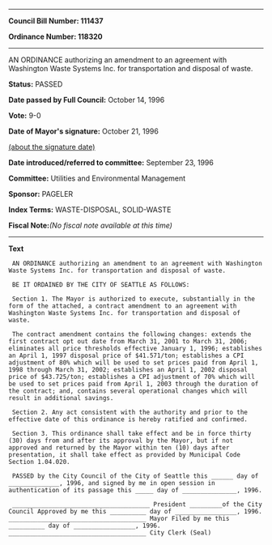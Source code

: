 

********

**Council Bill Number: 111437**
   
**Ordinance Number: 118320**
********

 AN ORDINANCE authorizing an amendment to an agreement with Washington Waste Systems Inc. for transportation and disposal of waste.

**Status:** PASSED
   
**Date passed by Full Council:** October 14, 1996
   
**Vote:** 9-0
   
**Date of Mayor's signature:** October 21, 1996
   
[(about the signature date)](/~public/approvaldate.htm)
   
   
   
**Date introduced/referred to committee:** September 23, 1996
   
**Committee:** Utilities and Environmental Management
   
**Sponsor:** PAGELER
   
   
**Index Terms:** WASTE-DISPOSAL, SOLID-WASTE

**Fiscal Note:**_(No fiscal note available at this time)_

********

**Text**
   
```
 AN ORDINANCE authorizing an amendment to an agreement with Washington Waste Systems Inc. for transportation and disposal of waste.

 BE IT ORDAINED BY THE CITY OF SEATTLE AS FOLLOWS:

 Section 1. The Mayor is authorized to execute, substantially in the form of the attached, a contract amendment to an agreement with Washington Waste Systems Inc. for transportation and disposal of waste.

 The contract amendment contains the following changes: extends the first contract opt out date from March 31, 2001 to March 31, 2006; eliminates all price thresholds effective January 1, 1996; establishes an April 1, 1997 disposal price of $41.571/ton; establishes a CPI adjustment of 80% which will be used to set prices paid from April 1, 1998 through March 31, 2002; establishes an April 1, 2002 disposal price of $43.725/ton; establishes a CPI adjustment of 70% which will be used to set prices paid from April 1, 2003 through the duration of the contract; and, contains several operational changes which will result in additional savings.

 Section 2. Any act consistent with the authority and prior to the effective date of this ordinance is hereby ratified and confirmed.

 Section 3. This ordinance shall take effect and be in force thirty (30) days from and after its approval by the Mayor, but if not approved and returned by the Mayor within ten (10) days after presentation, it shall take effect as provided by Municipal Code Section 1.04.020.

 PASSED by the City Council of the City of Seattle this ______ day of ______________, 1996, and signed by me in open session in authentication of its passage this _____ day of _______________, 1996.

 ______________________________________ President _________of the City Council Approved by me this __________ day of _________________, 1996. ______________________________________ Mayor Filed by me this __________ day of _________________, 1996. ______________________________________ City Clerk (Seal)

```
